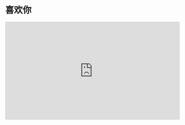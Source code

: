 <h1>喜欢你</h1>

<iframe width="560" height="315" src="https://www.youtube.com/embed/tQ3GzdGbvEM" frameborder="0" allow="accelerometer; autoplay; encrypted-media; gyroscope; picture-in-picture" allowfullscreen></iframe>
